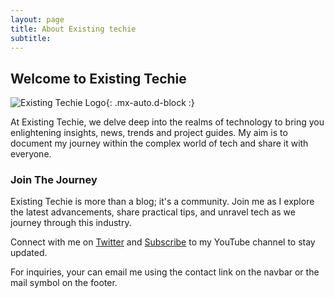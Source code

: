 ```yaml
---
layout: page
title: About Existing techie
subtitle: 
---
```


## Welcome to Existing Techie

![Existing Techie Logo](https://maame-deveer.github.io/techhollow/assets/img/logo.png){: .mx-auto.d-block :}

At Existing Techie, we delve deep into the realms of technology to bring you enlightening insights, news, trends and project guides. My aim is to document my journey within the complex world of tech and share it with everyone.

### Join The Journey

Existing Techie is more than a blog; it's a community. Join me as I explore the latest advancements, share practical tips, and unravel tech as we journey through this industry.

Connect with me on [Twitter](https://twitter.com/maame_deveer) and [Subscribe](https://youtube.com/@existingtechie?si=1iFY3W89gwFXvxvY) to my YouTube channel to stay updated.

For inquiries, your can email me using the contact link on the navbar or the mail symbol on the footer.
